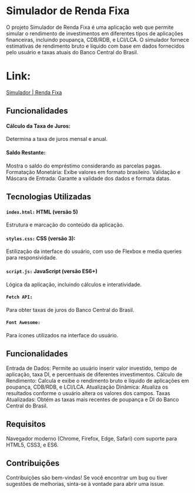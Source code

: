 # Simulador de Renda Fixa

O projeto Simulador de Renda Fixa é uma aplicação web que permite simular o rendimento de investimentos em diferentes tipos de aplicações financeiras, incluindo poupança, CDB/RDB, e LCI/LCA. O simulador fornece estimativas de rendimento bruto e líquido com base em dados fornecidos pelo usuário e taxas atuais do Banco Central do Brasil.

# Link: 
[Simulador | Renda Fixa](https://kaio-novaes.github.io/simulador_renda_fixa/)

## Funcionalidades
#### Cálculo da Taxa de Juros: 
Determina a taxa de juros mensal e anual.
#### Saldo Restante: 
Mostra o saldo do empréstimo considerando as parcelas pagas.
Formatação Monetária: Exibe valores em formato brasileiro.
Validação e Máscara de Entrada: Garante a validade dos dados e formata datas.

## Tecnologias Utilizadas
#### **`index.html:`** HTML (versão 5)
Estrutura e marcação do conteúdo da aplicação.
#### **`styles.css:`** CSS (versão 3): 
Estilização da interface do usuário, com uso de Flexbox e media queries para responsividade.
#### **`script.js:`** JavaScript (versão ES6+) 
Lógica da aplicação, incluindo cálculos e interatividade.
#### **`Fetch API:`** 
Para obter taxas de juros do Banco Central do Brasil.
#### **`Font Awesome:`** 
Para ícones utilizados na interface do usuário.

## Funcionalidades
Entrada de Dados: Permite ao usuário inserir valor investido, tempo de aplicação, taxa DI, e percentuais de diferentes investimentos.
Cálculo de Rendimento: Calcula e exibe o rendimento bruto e líquido de aplicações em poupança, CDB/RDB, e LCI/LCA.
Atualização Dinâmica: Atualiza os resultados conforme o usuário altera os valores dos campos.
Taxas Atualizadas: Obtém as taxas mais recentes de poupança e DI do Banco Central do Brasil.

## Requisitos
Navegador moderno (Chrome, Firefox, Edge, Safari) com suporte para HTML5, CSS3, e ES6.

## Contribuições
Contribuições são bem-vindas! Se você encontrar um bug ou tiver sugestões de melhorias, sinta-se à vontade para abrir uma issue.
